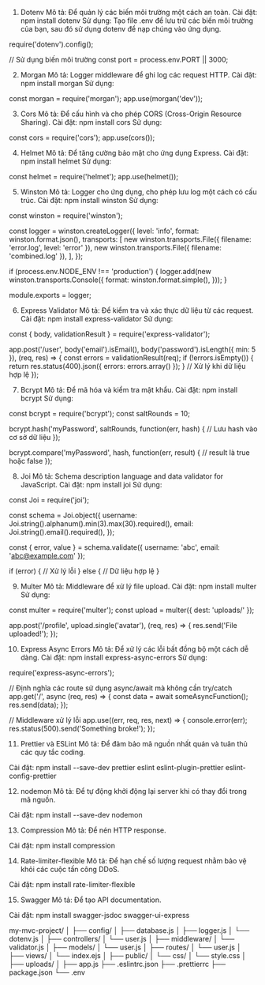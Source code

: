 1. Dotenv
   Mô tả: Để quản lý các biến môi trường một cách an toàn.
   Cài đặt: npm install dotenv
   Sử dụng: Tạo file .env để lưu trữ các biến môi trường của bạn, sau đó sử dụng dotenv để nạp chúng vào ứng dụng.

require('dotenv').config();

// Sử dụng biến môi trường
const port = process.env.PORT || 3000;

2. Morgan
   Mô tả: Logger middleware để ghi log các request HTTP.
   Cài đặt: npm install morgan
   Sử dụng:

const morgan = require('morgan');
app.use(morgan('dev'));

3. Cors
   Mô tả: Để cấu hình và cho phép CORS (Cross-Origin Resource Sharing).
   Cài đặt: npm install cors
   Sử dụng:

const cors = require('cors');
app.use(cors());

4. Helmet
   Mô tả: Để tăng cường bảo mật cho ứng dụng Express.
   Cài đặt: npm install helmet
   Sử dụng:

const helmet = require('helmet');
app.use(helmet());

5. Winston
   Mô tả: Logger cho ứng dụng, cho phép lưu log một cách có cấu trúc.
   Cài đặt: npm install winston
   Sử dụng:

const winston = require('winston');

const logger = winston.createLogger({
level: 'info',
format: winston.format.json(),
transports: [
new winston.transports.File({ filename: 'error.log', level: 'error' }),
new winston.transports.File({ filename: 'combined.log' }),
],
});

if (process.env.NODE_ENV !== 'production') {
logger.add(new winston.transports.Console({
format: winston.format.simple(),
}));
}

module.exports = logger;

6. Express Validator
   Mô tả: Để kiểm tra và xác thực dữ liệu từ các request.
   Cài đặt: npm install express-validator
   Sử dụng:

const { body, validationResult } = require('express-validator');

app.post('/user',
body('email').isEmail(),
body('password').isLength({ min: 5 }),
(req, res) => {
const errors = validationResult(req);
if (!errors.isEmpty()) {
return res.status(400).json({ errors: errors.array() });
}
// Xử lý khi dữ liệu hợp lệ
});

7. Bcrypt
   Mô tả: Để mã hóa và kiểm tra mật khẩu.
   Cài đặt: npm install bcrypt
   Sử dụng:

const bcrypt = require('bcrypt');
const saltRounds = 10;

bcrypt.hash('myPassword', saltRounds, function(err, hash) {
// Lưu hash vào cơ sở dữ liệu
});

bcrypt.compare('myPassword', hash, function(err, result) {
// result là true hoặc false
});

8. Joi
   Mô tả: Schema description language and data validator for JavaScript.
   Cài đặt: npm install joi
   Sử dụng:

const Joi = require('joi');

const schema = Joi.object({
username: Joi.string().alphanum().min(3).max(30).required(),
email: Joi.string().email().required(),
});

const { error, value } = schema.validate({ username: 'abc', email: 'abc@example.com' });

if (error) {
// Xử lý lỗi
} else {
// Dữ liệu hợp lệ
}

9. Multer
   Mô tả: Middleware để xử lý file upload.
   Cài đặt: npm install multer
   Sử dụng:

const multer = require('multer');
const upload = multer({ dest: 'uploads/' });

app.post('/profile', upload.single('avatar'), (req, res) => {
res.send('File uploaded!');
});

10. Express Async Errors
    Mô tả: Để xử lý các lỗi bất đồng bộ một cách dễ dàng.
    Cài đặt: npm install express-async-errors
    Sử dụng:

require('express-async-errors');

// Định nghĩa các route sử dụng async/await mà không cần try/catch
app.get('/', async (req, res) => {
const data = await someAsyncFunction();
res.send(data);
});

// Middleware xử lý lỗi
app.use((err, req, res, next) => {
console.error(err);
res.status(500).send('Something broke!');
});

11. Prettier và ESLint
Mô tả: Để đảm bảo mã nguồn nhất quán và tuân thủ các quy tắc coding.

Cài đặt:
npm install --save-dev prettier eslint eslint-plugin-prettier eslint-config-prettier

12. nodemon
Mô tả: Để tự động khởi động lại server khi có thay đổi trong mã nguồn.

Cài đặt:
npm install --save-dev nodemon

13. Compression
Mô tả: Để nén HTTP response.

Cài đặt:
npm install compression

14. Rate-limiter-flexible
Mô tả: Để hạn chế số lượng request nhằm bảo vệ khỏi các cuộc tấn công DDoS.

Cài đặt:
npm install rate-limiter-flexible

15. Swagger
Mô tả: Để tạo API documentation.

Cài đặt:
npm install swagger-jsdoc swagger-ui-express

my-mvc-project/
│
├── config/
│ ├── database.js
│ ├── logger.js
│ └── dotenv.js
│
├── controllers/
│ └── user.js
│
├── middleware/
│ └── validator.js
│
├── models/
│ └── user.js
│
├── routes/
│ └── user.js
│
├── views/
│ └── index.ejs
│
├── public/
│ └── css/
│ └── style.css
│
├── uploads/
│
├── app.js
├── .eslintrc.json
├── .prettierrc
├── package.json
└── .env